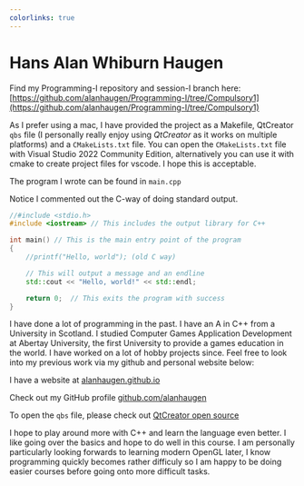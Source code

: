 ```yaml
---
colorlinks: true
---
```


# Hans Alan Whiburn Haugen

Find my Programming-I repository and session-I branch here: [https://github.com/alanhaugen/Programming-I/tree/Compulsory1](https://github.com/alanhaugen/Programming-I/tree/Compulsory1)

As I prefer using a mac, I have provided the project as a Makefile, QtCreator `qbs` file (I personally really enjoy using *QtCreator* as it works on multiple platforms) and a `CMakeLists.txt` file. You can open the `CMakeLists.txt` file with Visual Studio 2022 Community Edition, alternatively you can use it with cmake to create project files for vscode. I hope this is acceptable.

The program I wrote can be found in `main.cpp`

Notice I commented out the C-way of doing standard output.

```cpp
//#include <stdio.h>
#include <iostream> // This includes the output library for C++

int main() // This is the main entry point of the program
{
    //printf("Hello, world"); (old C way)

    // This will output a message and an endline
    std::cout << "Hello, world!" << std::endl; 

    return 0;  // This exits the program with success
}
```

I have done a lot of programming in the past. I have an A in C++ from a University in Scotland. I studied Computer Games Application Development at Abertay University, the first University to provide a games education in the world. I have worked on a lot of hobby projects since. Feel free to look into my previous work via my github and personal website below:

I have a website at [alanhaugen.github.io](https://alanhaugen.github.io)

Check out my GitHub profile [github.com/alanhaugen](https://github.com/alanhaugen)

To open the `qbs` file, please check out [QtCreator open source](https://www.qt.io/download-open-source)

I hope to play around more with C++ and learn the language even better. I like going over the basics and hope to do well in this course. I am personally particularly looking forwards to learning modern OpenGL later, I know programming quickly becomes rather difficuly so I am happy to be doing easier courses before going onto more difficult tasks.
